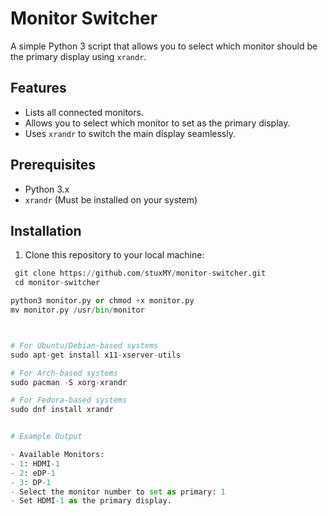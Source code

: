 # Monitor Switcher

A simple Python 3 script that allows you to select which monitor should be the primary display using `xrandr`.

## Features
- Lists all connected monitors.
- Allows you to select which monitor to set as the primary display.
- Uses `xrandr` to switch the main display seamlessly.

## Prerequisites
- Python 3.x
- `xrandr` (Must be installed on your system)

## Installation

1. Clone this repository to your local machine:

  ```python
   git clone https://github.com/stuxMY/monitor-switcher.git
   cd monitor-switcher

python3 monitor.py or chmod +x monitor.py
  mv monitor.py /usr/bin/monitor



# For Ubuntu/Debian-based systems
sudo apt-get install x11-xserver-utils

# For Arch-based systems
sudo pacman -S xorg-xrandr

# For Fedora-based systems
sudo dnf install xrandr


# Example Output 

- Available Monitors:
- 1: HDMI-1
- 2: eDP-1
- 3: DP-1
- Select the monitor number to set as primary: 1
- Set HDMI-1 as the primary display.
